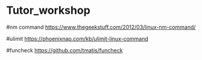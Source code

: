 # Tutor_workshop

#nm command
https://www.thegeekstuff.com/2012/03/linux-nm-command/

#ulimit
https://phoenixnap.com/kb/ulimit-linux-command


#funcheck
https://github.com/tmatis/funcheck

